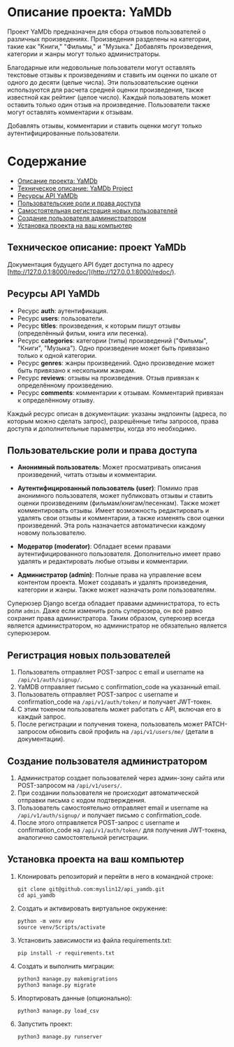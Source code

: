 # Описание проекта: YaMDb

Проект YaMDb предназначен для сбора отзывов пользователей о различных произведениях. Произведения разделены на категории, такие как "Книги," "Фильмы," и "Музыка." Добавлять произведения, категории и жанры могут только администраторы.

Благодарные или недовольные пользователи могут оставлять текстовые отзывы к произведениям и ставить им оценки по шкале от одного до десяти (целые числа). Эти пользовательские оценки используются для расчета средней оценки произведения, также известной как рейтинг (целое число). Каждый пользователь может оставить только один отзыв на произведение. Пользователи также могут оставлять комментарии к отзывам.

Добавлять отзывы, комментарии и ставить оценки могут только аутентифицированные пользователи.

# Содержание

- [Описание проекта: YaMDb](#описание-проекта-yamdb)
- [Техническое описание: YaMDb Project](#техническое-описание-проекта-yamdb)
- [Ресурсы API YaMDb](#ресурсы-api-yamdb)
- [Пользовательские роли и права доступа](#пользовательские-роли-и-права-доступа)
- [Самостоятельная регистрация новых пользователей](#самостоятельная-регистрация-новых-пользователей)
- [Создание пользователя администратором](#создание-пользователя-администратором)
- [Установка проекта на ваш компьютер](#установка-проекта-на-ваш-компьютер)

## Техническое описание: проект YaMDb

Документация будущего API будет доступна по адресу [http://127.0.0.1:8000/redoc/](http://127.0.0.1:8000/redoc/).

## Ресурсы API YaMDb

- Ресурс **auth**: аутентификация.
- Ресурс **users**: пользователи.
- Ресурс **titles**: произведения, к которым пишут отзывы (определённый фильм, книга или песенка).
- Ресурс **categories**: категории (типы) произведений ("Фильмы", "Книги", "Музыка"). Одно произведение может быть привязано только к одной категории.
- Ресурс **genres**: жанры произведений. Одно произведение может быть привязано к нескольким жанрам.
- Ресурс **reviews**: отзывы на произведения. Отзыв привязан к определённому произведению.
- Ресурс **comments**: комментарии к отзывам. Комментарий привязан к определённому отзыву.

Каждый ресурс описан в документации: указаны эндпоинты (адреса, по которым можно сделать запрос), разрешённые типы запросов, права доступа и дополнительные параметры, когда это необходимо.

## Пользовательские роли и права доступа

- **Анонимный пользователь**: Может просматривать описания произведений, читать отзывы и комментарии.
    
- **Аутентифицированный пользователь (user)**: Помимо прав анонимного пользователя, может публиковать отзывы и ставить оценки произведениям (фильмам/книгам/песенкам). Также может комментировать отзывы. Имеет возможность редактировать и удалять свои отзывы и комментарии, а также изменять свои оценки произведений. Эта роль назначается автоматически каждому новому пользователю.
    
- **Модератор (moderator)**: Обладает всеми правами аутентифицированного пользователя. Дополнительно имеет право удалять и редактировать любые отзывы и комментарии.
    
- **Администратор (admin)**: Полные права на управление всем контентом проекта. Может создавать и удалять произведения, категории и жанры. Также может назначать роли пользователям.
    

Суперюзер Django всегда обладает правами администратора, то есть роли `admin`. Даже если изменить роль суперюзера, он всё равно сохранит права администратора. Таким образом, суперюзер всегда является администратором, но администратор не обязательно является суперюзером.

## Регистрация новых пользователей

1. Пользователь отправляет POST-запрос с email и username на `/api/v1/auth/signup/`.
2. YaMDB отправляет письмо с confirmation_code на указанный email.
3. Пользователь отправляет POST-запрос с username и confirmation_code на `/api/v1/auth/token/` и получает JWT-токен.
4. С этим токеном пользователь может работать с API, включая его в каждый запрос.
5. После регистрации и получения токена, пользователь может PATCH-запросом обновить свой профиль на `/api/v1/users/me/` (детали в документации).

## Создание пользователя администратором

1. Администратор создает пользователей через админ-зону сайта или POST-запросом на `/api/v1/users/`.
2. При создании пользователя не происходит автоматической отправки письма с кодом подтверждения.
3. Пользователь самостоятельно отправляет email и username на `/api/v1/auth/signup/` и получает письмо с confirmation_code.
4. После этого отправляется POST-запрос с username и confirmation_code на `/api/v1/auth/token/` для получения JWT-токена, аналогично самостоятельной регистрации.

## Установка проекта на ваш компьютер

1. Клонировать репозиторий и перейти в него в командной строке:

    ```shell
    git clone git@github.com:myslin12/api_yamdb.git
    cd api_yamdb
    ```

2. Создать и активировать виртуальное окружение:

    ```shell
    python -m venv env
    source venv/Scripts/activate
    ```

3. Установить зависимости из файла requirements.txt:

    ```shell
    pip install -r requirements.txt
    ```

4. Создать и выполнить миграции:

    ```shell
    python3 manage.py makemigrations
    python3 manage.py migrate
    ```

5. Ипортировать данные (опционально):

    ```shell
    python3 manage.py load_csv
    ```

6. Запустить проект:

    ```shell
    python3 manage.py runserver
    ```
